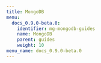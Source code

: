 ```yaml
---
title: MongoDB
menu:
  docs_0.9.0-beta.0:
    identifier: mg-mongodb-guides
    name: MongoDB
    parent: guides
    weight: 10
menu_name: docs_0.9.0-beta.0
---
```

